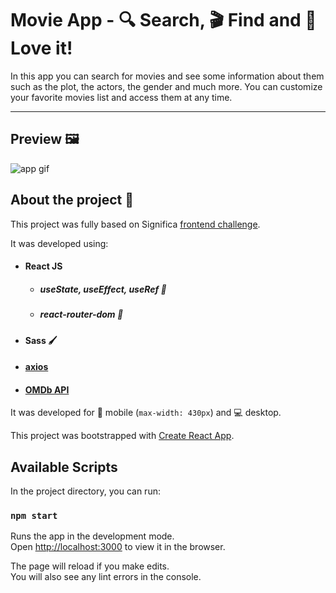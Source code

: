 # Movie App - 🔍 Search, 🎬 Find and 💛 Love it!

In this app you can search for movies and see some information about them such as the plot, the actors, the gender and much more.
You can customize your favorite movies list and access them at any time.

---
## Preview 🖼

<img src="https://media.giphy.com/media/6FsSEALwD903qCrukB/giphy.gif" alt="app gif" />

## About the project 📜

This project was fully based on Significa [frontend challenge](https://github.com/significa/frontend-challenge).

It was developed using:
* #### React JS
  * ##### useState, useEffect, useRef 🎣
  * ##### react-router-dom 🔗
* #### Sass 🖌
* #### [axios](https://github.com/axios/axios)
* #### [OMDb API](https://www.omdbapi.com/)

It was developed for 📱 mobile (`max-width: 430px`) and 💻 desktop.

This project was bootstrapped with [Create React App](https://github.com/facebook/create-react-app).

## Available Scripts

In the project directory, you can run:

### `npm start`

Runs the app in the development mode.\
Open [http://localhost:3000](http://localhost:3000) to view it in the browser.

The page will reload if you make edits.\
You will also see any lint errors in the console.

